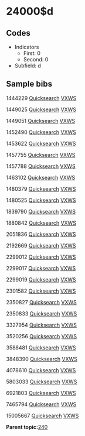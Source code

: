 # 24000$d

## Codes

-   Indicators
    -   First: 0
    -   Second: 0
-   Subfield: d

## Sample bibs

1444229 [Quicksearch](https://search.library.yale.edu/catalog/1444229) [VXWS](http://prodorbis.library.yale.edu:7014/vxws/GetHoldingsService?bibId=1444229)

1449025 [Quicksearch](https://search.library.yale.edu/catalog/1449025) [VXWS](http://prodorbis.library.yale.edu:7014/vxws/GetHoldingsService?bibId=1449025)

1449051 [Quicksearch](https://search.library.yale.edu/catalog/1449051) [VXWS](http://prodorbis.library.yale.edu:7014/vxws/GetHoldingsService?bibId=1449051)

1452490 [Quicksearch](https://search.library.yale.edu/catalog/1452490) [VXWS](http://prodorbis.library.yale.edu:7014/vxws/GetHoldingsService?bibId=1452490)

1453622 [Quicksearch](https://search.library.yale.edu/catalog/1453622) [VXWS](http://prodorbis.library.yale.edu:7014/vxws/GetHoldingsService?bibId=1453622)

1457755 [Quicksearch](https://search.library.yale.edu/catalog/1457755) [VXWS](http://prodorbis.library.yale.edu:7014/vxws/GetHoldingsService?bibId=1457755)

1457788 [Quicksearch](https://search.library.yale.edu/catalog/1457788) [VXWS](http://prodorbis.library.yale.edu:7014/vxws/GetHoldingsService?bibId=1457788)

1463102 [Quicksearch](https://search.library.yale.edu/catalog/1463102) [VXWS](http://prodorbis.library.yale.edu:7014/vxws/GetHoldingsService?bibId=1463102)

1480379 [Quicksearch](https://search.library.yale.edu/catalog/1480379) [VXWS](http://prodorbis.library.yale.edu:7014/vxws/GetHoldingsService?bibId=1480379)

1480525 [Quicksearch](https://search.library.yale.edu/catalog/1480525) [VXWS](http://prodorbis.library.yale.edu:7014/vxws/GetHoldingsService?bibId=1480525)

1839790 [Quicksearch](https://search.library.yale.edu/catalog/1839790) [VXWS](http://prodorbis.library.yale.edu:7014/vxws/GetHoldingsService?bibId=1839790)

1880842 [Quicksearch](https://search.library.yale.edu/catalog/1880842) [VXWS](http://prodorbis.library.yale.edu:7014/vxws/GetHoldingsService?bibId=1880842)

2051836 [Quicksearch](https://search.library.yale.edu/catalog/2051836) [VXWS](http://prodorbis.library.yale.edu:7014/vxws/GetHoldingsService?bibId=2051836)

2192669 [Quicksearch](https://search.library.yale.edu/catalog/2192669) [VXWS](http://prodorbis.library.yale.edu:7014/vxws/GetHoldingsService?bibId=2192669)

2299012 [Quicksearch](https://search.library.yale.edu/catalog/2299012) [VXWS](http://prodorbis.library.yale.edu:7014/vxws/GetHoldingsService?bibId=2299012)

2299017 [Quicksearch](https://search.library.yale.edu/catalog/2299017) [VXWS](http://prodorbis.library.yale.edu:7014/vxws/GetHoldingsService?bibId=2299017)

2299019 [Quicksearch](https://search.library.yale.edu/catalog/2299019) [VXWS](http://prodorbis.library.yale.edu:7014/vxws/GetHoldingsService?bibId=2299019)

2301582 [Quicksearch](https://search.library.yale.edu/catalog/2301582) [VXWS](http://prodorbis.library.yale.edu:7014/vxws/GetHoldingsService?bibId=2301582)

2350827 [Quicksearch](https://search.library.yale.edu/catalog/2350827) [VXWS](http://prodorbis.library.yale.edu:7014/vxws/GetHoldingsService?bibId=2350827)

2350833 [Quicksearch](https://search.library.yale.edu/catalog/2350833) [VXWS](http://prodorbis.library.yale.edu:7014/vxws/GetHoldingsService?bibId=2350833)

3327954 [Quicksearch](https://search.library.yale.edu/catalog/3327954) [VXWS](http://prodorbis.library.yale.edu:7014/vxws/GetHoldingsService?bibId=3327954)

3520256 [Quicksearch](https://search.library.yale.edu/catalog/3520256) [VXWS](http://prodorbis.library.yale.edu:7014/vxws/GetHoldingsService?bibId=3520256)

3588481 [Quicksearch](https://search.library.yale.edu/catalog/3588481) [VXWS](http://prodorbis.library.yale.edu:7014/vxws/GetHoldingsService?bibId=3588481)

3848390 [Quicksearch](https://search.library.yale.edu/catalog/3848390) [VXWS](http://prodorbis.library.yale.edu:7014/vxws/GetHoldingsService?bibId=3848390)

4078610 [Quicksearch](https://search.library.yale.edu/catalog/4078610) [VXWS](http://prodorbis.library.yale.edu:7014/vxws/GetHoldingsService?bibId=4078610)

5803033 [Quicksearch](https://search.library.yale.edu/catalog/5803033) [VXWS](http://prodorbis.library.yale.edu:7014/vxws/GetHoldingsService?bibId=5803033)

6921803 [Quicksearch](https://search.library.yale.edu/catalog/6921803) [VXWS](http://prodorbis.library.yale.edu:7014/vxws/GetHoldingsService?bibId=6921803)

7465794 [Quicksearch](https://search.library.yale.edu/catalog/7465794) [VXWS](http://prodorbis.library.yale.edu:7014/vxws/GetHoldingsService?bibId=7465794)

15005667 [Quicksearch](https://search.library.yale.edu/catalog/15005667) [VXWS](http://prodorbis.library.yale.edu:7014/vxws/GetHoldingsService?bibId=15005667)

**Parent topic:**[240](../../tags/240/240.md)


